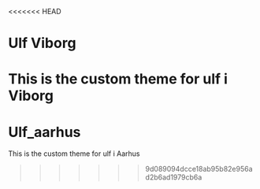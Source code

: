 <<<<<<< HEAD
# Ulf Viborg
This is the custom theme for ulf i Viborg
=======
# Ulf_aarhus
This is the custom theme for ulf i Aarhus
>>>>>>> 9d089094dcce18ab95b82e956ad2b6ad1979cb6a
